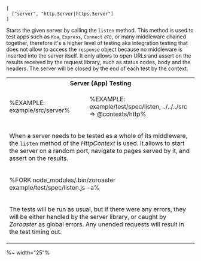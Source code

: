 ```### listen => Tester
[
  ["server", "http.Server|https.Server"]
]
```

Starts the given server by calling the `listen` method. This method is used to test apps such as `Koa`, `Express`, `Connect` _etc_, or many middleware chained together, therefore it's a higher level of testing aka integration testing that does not allow to access the `response` object because no middleware is inserted into the server itself. It only allows to open URLs and assert on the results received by the request library, such as status codes, body and the headers. The server will be closed by the end of each test by the context.

<table>
<tr><th colspan="2">Server (App) Testing</th></tr>
<!-- block-start -->
<tr><td>

%EXAMPLE: example/src/server%
</td>
<td>

%EXAMPLE: example/test/spec/listen, ../../../src => @contexts/http%
</td></tr>
<tr><td colspan="2"><md2html>

When a server needs to be tested as a whole of its middleware, the `listen` method of the _HttpContext_ is used. It allows to start the server on a random port, navigate to pages served by it, and assert on the results.
</md2html></td></tr>
<!-- /block-end -->
<!-- block-start -->
<tr><td colspan="2">

%FORK node_modules/.bin/zoroaster example/test/spec/listen.js -a%
</td></tr>
<tr><td colspan="2"><md2html>

The tests will be run as usual, but if there were any errors, they will be either handled by the server library, or caught by _Zoroaster_ as global errors. Any unended requests will result in the test timing out.
</md2html></td></tr>
<!-- /block-end -->
</table>

%~ width="25"%